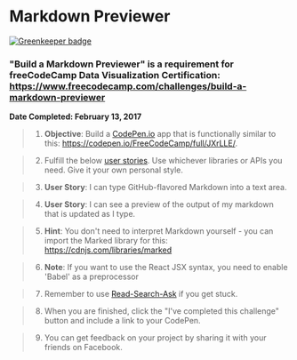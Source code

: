 # **Markdown Previewer**

[![Greenkeeper badge](https://badges.greenkeeper.io/charmedsatyr-freecodecamp/markdown_previewer.svg)](https://greenkeeper.io/)

### "Build a Markdown Previewer" is a requirement for freeCodeCamp Data Visualization Certification: https://www.freecodecamp.com/challenges/build-a-markdown-previewer

**Date Completed: February 13, 2017**

>1. **Objective**: Build a [CodePen.io](https://codepen.io/) app that is functionally similar to this: https://codepen.io/FreeCodeCamp/full/JXrLLE/.

>2. Fulfill the below [user stories]('https://en.wikipedia.org/wiki/User_story'). Use whichever libraries or APIs you need. Give it your own personal style.

>3. **User Story**: I can type GitHub-flavored Markdown into a text area.

>4. **User Story**: I can see a preview of the output of my markdown that is updated as I type.

>5. **Hint**: You don't need to interpret Markdown yourself - you can import the Marked library for this: https://cdnjs.com/libraries/marked

>6. **Note**: If you want to use the React JSX syntax, you need to enable 'Babel' as a preprocessor

>7. Remember to use [Read-Search-Ask]('https://github.com/FreeCodeCamp/freecodecamp/wiki/FreeCodeCamp-Get-Help') if you get stuck.

>8. When you are finished, click the "I've completed this challenge" button and include a link to your CodePen.

>9. You can get feedback on your project by sharing it with your friends on Facebook.
